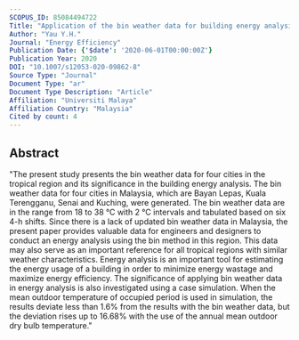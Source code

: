 ```yaml
---
SCOPUS_ID: 85084494722
Title: "Application of the bin weather data for building energy analysis in the tropics"
Author: "Yau Y.H."
Journal: "Energy Efficiency"
Publication Date: {'$date': '2020-06-01T00:00:00Z'}
Publication Year: 2020
DOI: "10.1007/s12053-020-09862-8"
Source Type: "Journal"
Document Type: "ar"
Document Type Description: "Article"
Affiliation: "Universiti Malaya"
Affiliation Country: "Malaysia"
Cited by count: 4
---
```


## Abstract
"The present study presents the bin weather data for four cities in the tropical region and its significance in the building energy analysis. The bin weather data for four cities in Malaysia, which are Bayan Lepas, Kuala Terengganu, Senai and Kuching, were generated. The bin weather data are in the range from 18 to 38 °C with 2 °C intervals and tabulated based on six 4-h shifts. Since there is a lack of updated bin weather data in Malaysia, the present paper provides valuable data for engineers and designers to conduct an energy analysis using the bin method in this region. This data may also serve as an important reference for all tropical regions with similar weather characteristics. Energy analysis is an important tool for estimating the energy usage of a building in order to minimize energy wastage and maximize energy efficiency. The significance of applying bin weather data in energy analysis is also investigated using a case simulation. When the mean outdoor temperature of occupied period is used in simulation, the results deviate less than 1.6% from the results with the bin weather data, but the deviation rises up to 16.68% with the use of the annual mean outdoor dry bulb temperature."
